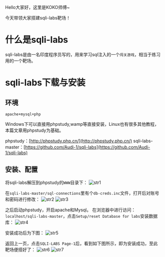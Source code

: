 Hello大家好，这里是KOKO师傅~

今天带领大家搭建sqli-labs靶场！

# 什么是sqli-labs

sqli-labs是由一名印度程序员写的，用来学习sql注入的一个`闯关游戏`，相当于练习用的一个靶场。

# sqli-labs下载与安装

## 环境

`apache+mysql+php`

Windows下可以直接用phpstudy,wamp等直接安装，Linux也有很多其他教程，本篇文章用phpstudy为基础。

phpstudy：[http://phpstudy.php.cn/](http://phpstudy.php.cn/)
sqli-labs-master：[https://github.com/Audi-1/sqli-labs](https://github.com/Audi-1/sqli-labs)

## 安装、配置

将sqli-labs解压到phpstudy的`WWW`目录下：
![str1](https://img-blog.csdnimg.cn/41e4a4e1c3344977a792a32592a9b395.png?x-oss-process=image/watermark,type_d3F5LXplbmhlaQ,shadow_50,text_Q1NETiBAS29rb--9ng==,size_20,color_FFFFFF,t_70,g_se,x_16#pic_center)


在`sqli-labs-master/sql-connections`里有个`db-creds.inc`文件，打开后对账号和密码进行修改：
![str2](https://img-blog.csdnimg.cn/475c7cc28e9d49feb344c6d84c9502e5.png?x-oss-process=image/watermark,type_d3F5LXplbmhlaQ,shadow_50,text_Q1NETiBAS29rb--9ng==,size_20,color_FFFFFF,t_70,g_se,x_16#pic_center)
![str3](https://img-blog.csdnimg.cn/df4f8393d42540b6a06aa8efa2c50b83.png?x-oss-process=image/watermark,type_d3F5LXplbmhlaQ,shadow_50,text_Q1NETiBAS29rb--9ng==,size_20,color_FFFFFF,t_70,g_se,x_16#pic_center)


之后启动phpstudy，开启apache和Mysql。
在浏览器中进行访问：`localhost/sqli-labs-master`，点击`Setup/reset Database for labs`安装数据库：
![str4](https://img-blog.csdnimg.cn/758b222a5d0d454985ec6585aa5b6c80.png?x-oss-process=image/watermark,type_d3F5LXplbmhlaQ,shadow_50,text_Q1NETiBAS29rb--9ng==,size_20,color_FFFFFF,t_70,g_se,x_16#pic_center)


安装成功后为下图：
![str5](https://img-blog.csdnimg.cn/1a019389411347d5abcecc5e8c576fcb.png?x-oss-process=image/watermark,type_d3F5LXplbmhlaQ,shadow_50,text_Q1NETiBAS29rb--9ng==,size_20,color_FFFFFF,t_70,g_se,x_16#pic_center)


返回上一页，点击`SQLI-LABS Page-1`后，看到如下图所示，即为安装成功，至此靶场便搭好了：
![str6](https://img-blog.csdnimg.cn/0b7f04b806d449f28059b902f871cb61.png?x-oss-process=image/watermark,type_d3F5LXplbmhlaQ,shadow_50,text_Q1NETiBAS29rb--9ng==,size_20,color_FFFFFF,t_70,g_se,x_16#pic_center)
![str7](https://img-blog.csdnimg.cn/a13e73fc320248799cab15e66a42837e.png?x-oss-process=image/watermark,type_d3F5LXplbmhlaQ,shadow_50,text_Q1NETiBAS29rb--9ng==,size_20,color_FFFFFF,t_70,g_se,x_16#pic_center)



